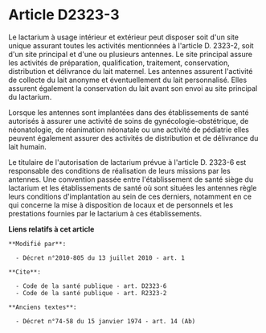 # Article D2323-3

Le lactarium à usage intérieur et extérieur peut disposer soit d'un site unique assurant toutes les activités mentionnées à
l'article D. 2323-2, soit d'un site principal et d'une ou plusieurs antennes. Le site principal assure les activités de
préparation, qualification, traitement, conservation, distribution et délivrance du lait maternel. Les antennes assurent
l'activité de collecte du lait anonyme et éventuellement du lait personnalisé. Elles assurent également la conservation du
lait avant son envoi au site principal du lactarium. 

Lorsque les antennes sont implantées dans des établissements de santé autorisés à assurer une activité de soins de
gynécologie-obstétrique, de néonatologie, de réanimation néonatale ou une activité de pédiatrie elles peuvent également
assurer des activités de distribution et de délivrance du lait humain. 

Le titulaire de l'autorisation de lactarium prévue à l'article D. 2323-6 est responsable des conditions de réalisation de
leurs missions par les antennes. Une convention passée entre l'établissement de santé siège du lactarium et les
établissements de santé où sont situées les antennes règle leurs conditions d'implantation au sein de ces derniers, notamment
en ce qui concerne la mise à disposition de locaux et de personnels et les prestations fournies par le lactarium à ces
établissements.

**Liens relatifs à cet article**

	**Modifié par**:

	  - Décret n°2010-805 du 13 juillet 2010 - art. 1

	**Cite**:

	  - Code de la santé publique - art. D2323-6
	  - Code de la santé publique - art. R2323-2

	**Anciens textes**:

	  - Décret n°74-58 du 15 janvier 1974 - art. 14 (Ab)
